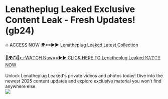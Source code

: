 # Lenatheplug Leaked Exclusive Content Leak - Fresh Updates! (gb24)

🔥 ACCESS NOW 🌍==►► <a href="https://tinyurl.com/kvy9nzfs" rel="nofollow">Lenatheplug Leaked Latest Collection</a>
<br><br>
[🔴🌍📺📱👉WA𝚃CH Now==►► CLICK HERE TO Lenatheplug Leaked 𝚆𝙰𝚃𝙲𝙷 NOW](https://tinyurl.com/kvy9nzfs)
<br><br>
Unlock Lenatheplug Leaked's private videos and photos today! Dive into the newest 2025 content updates and explore exclusive material you won’t find anywhere else.
<br>
<a href="https://tinyurl.com/kvy9nzfs" rel="nofollow" data-target="animated-image.originalLink"><img src="https://camo.githubusercontent.com/8a4f000d20f83aca3bf7ec5f350d767afa0574a8a352519fd8cfa583a6f93a33/68747470733a2f2f692e696d6775722e636f6d2f644a486b345a712e676966" data-canonical-src="https://i.imgur.com/dJHk4Zq.gif" style="max-width: 100%; display: inline-block;" data-target="animated-image.originalImage"></a>
<br>
